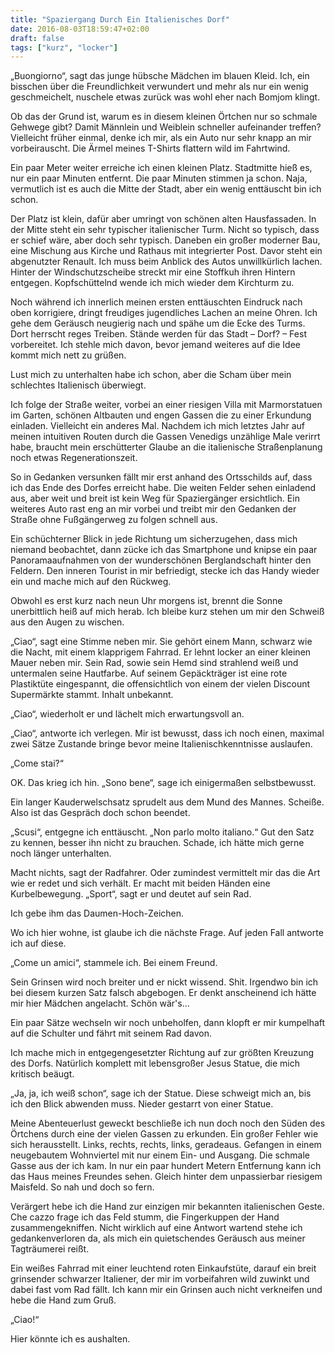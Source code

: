 ```yaml
---
title: "Spaziergang Durch Ein Italienisches Dorf"
date: 2016-08-03T18:59:47+02:00
draft: false
tags: ["kurz", "locker"]
---
```


„Buongiorno“, sagt das junge hübsche Mädchen im blauen Kleid. Ich, ein bisschen über die Freundlichkeit verwundert und mehr als nur ein wenig geschmeichelt, nuschele etwas zurück was wohl eher nach Bomjom klingt.

Ob das der Grund ist, warum es in diesem kleinen Örtchen nur so schmale Gehwege gibt? Damit Männlein und Weiblein schneller aufeinander treffen? Vielleicht früher einmal, denke ich mir, als ein Auto nur sehr knapp an mir vorbeirauscht. Die Ärmel meines T-Shirts flattern wild im Fahrtwind.

Ein paar Meter weiter erreiche ich einen kleinen Platz. Stadtmitte hieß es, nur ein paar Minuten entfernt. Die paar Minuten stimmen ja schon. Naja, vermutlich ist es auch die Mitte der Stadt, aber ein wenig enttäuscht bin ich schon.

Der Platz ist klein, dafür aber umringt von schönen alten Hausfassaden. In der Mitte steht ein sehr typischer italienischer Turm. Nicht so typisch, dass er schief wäre, aber doch sehr typisch. Daneben ein großer moderner Bau, eine Mischung aus Kirche und Rathaus mit integrierter Post. Davor steht ein abgenutzter Renault. Ich muss beim Anblick des Autos unwillkürlich lachen. Hinter der Windschutzscheibe streckt mir eine Stoffkuh ihren Hintern entgegen. Kopfschüttelnd wende ich mich wieder dem Kirchturm zu.

Noch während ich innerlich meinen ersten enttäuschten Eindruck nach oben korrigiere, dringt freudiges jugendliches Lachen an meine Ohren. Ich gehe dem Geräusch neugierig nach und spähe um die Ecke des Turms. Dort herrscht reges Treiben. Stände werden für das Stadt – Dorf? – Fest vorbereitet. Ich stehle mich davon, bevor jemand weiteres auf die Idee kommt mich nett zu grüßen.

Lust mich zu unterhalten habe ich schon, aber die Scham über mein schlechtes Italienisch überwiegt.

Ich folge der Straße weiter, vorbei an einer riesigen Villa mit Marmorstatuen im Garten, schönen Altbauten und engen Gassen die zu einer Erkundung einladen. Vielleicht ein anderes Mal. Nachdem ich mich letztes Jahr auf meinen intuitiven Routen durch die Gassen Venedigs unzählige Male verirrt habe, braucht mein erschütterter Glaube an die italienische Straßenplanung noch etwas Regenerationszeit.

So in Gedanken versunken fällt mir erst anhand des Ortsschilds auf, dass ich das Ende des Dorfes erreicht habe. Die weiten Felder sehen einladend aus, aber weit und breit ist kein Weg für Spaziergänger ersichtlich. Ein weiteres Auto rast eng an mir vorbei und treibt mir den Gedanken der Straße ohne Fußgängerweg zu folgen schnell aus.

Ein schüchterner Blick in jede Richtung um sicherzugehen, dass mich niemand beobachtet, dann zücke ich das Smartphone und knipse ein paar Panoramaaufnahmen von der wunderschönen Berglandschaft hinter den Feldern. Den inneren Tourist in mir befriedigt, stecke ich das Handy wieder ein und mache mich auf den Rückweg.

Obwohl es erst kurz nach neun Uhr morgens ist, brennt die Sonne unerbittlich heiß auf mich herab. Ich bleibe kurz stehen um mir den Schweiß aus den Augen zu wischen.

„Ciao“, sagt eine Stimme neben mir. Sie gehört einem Mann, schwarz wie die Nacht, mit einem klapprigem Fahrrad. Er lehnt locker an einer kleinen Mauer neben mir. Sein Rad, sowie sein Hemd sind strahlend weiß und untermalen seine Hautfarbe. Auf seinem Gepäckträger ist eine rote Plastiktüte eingespannt, die offensichtlich von einem der vielen Discount Supermärkte stammt. Inhalt unbekannt.

„Ciao“, wiederholt er und lächelt mich erwartungsvoll an.

„Ciao“, antworte ich verlegen. Mir ist bewusst, dass ich noch einen, maximal zwei Sätze Zustande bringe bevor meine Italienischkenntnisse auslaufen.

„Come stai?“

OK. Das krieg ich hin. „Sono bene“, sage ich einigermaßen selbstbewusst.

Ein langer Kauderwelschsatz sprudelt aus dem Mund des Mannes. Scheiße. Also ist das Gespräch doch schon beendet.

„Scusi“, entgegne ich enttäuscht. „Non parlo molto italiano.“ Gut den Satz zu kennen, besser ihn nicht zu brauchen. Schade, ich hätte mich gerne noch länger unterhalten.

Macht nichts, sagt der Radfahrer. Oder zumindest vermittelt mir das die Art wie er redet und sich verhält. Er macht mit beiden Händen eine Kurbelbewegung. „Sport“, sagt er und deutet auf sein Rad.

Ich gebe ihm das Daumen-Hoch-Zeichen.

Wo ich hier wohne, ist glaube ich die nächste Frage. Auf jeden Fall antworte ich auf diese.

„Come un amici“, stammele ich. Bei einem Freund.

Sein Grinsen wird noch breiter und er nickt wissend. Shit. Irgendwo bin ich bei diesem kurzen Satz falsch abgebogen. Er denkt anscheinend ich hätte mir hier Mädchen angelacht. Schön wär's...

Ein paar Sätze wechseln wir noch unbeholfen, dann klopft er mir kumpelhaft auf die Schulter und fährt mit seinem Rad davon.

Ich mache mich in entgegengesetzter Richtung auf zur größten Kreuzung des Dorfs. Natürlich komplett mit lebensgroßer Jesus Statue, die mich kritisch beäugt.

„Ja, ja, ich weiß schon“, sage ich der Statue. Diese schweigt mich an, bis ich den Blick abwenden muss. Nieder gestarrt von einer Statue.

Meine Abenteuerlust geweckt beschließe ich nun doch noch den Süden des Örtchens durch eine der vielen Gassen zu erkunden. Ein großer Fehler wie sich herausstellt. Links, rechts, rechts, links, geradeaus. Gefangen in einem neugebautem Wohnviertel mit nur einem Ein- und Ausgang. Die schmale Gasse aus der ich kam. In nur ein paar hundert Metern Entfernung kann ich das Haus meines Freundes sehen. Gleich hinter dem unpassierbar riesigem Maisfeld. So nah und doch so fern.

Verärgert hebe ich die Hand zur einzigen mir bekannten italienischen Geste. Che cazzo frage ich das Feld stumm, die Fingerkuppen der Hand zusammengekniffen. Nicht wirklich auf eine Antwort wartend stehe ich gedankenverloren da, als mich ein quietschendes Geräusch aus meiner Tagträumerei reißt.

Ein weißes Fahrrad mit einer leuchtend roten Einkaufstüte, darauf ein breit grinsender schwarzer Italiener, der mir im vorbeifahren wild zuwinkt und dabei fast vom Rad fällt. Ich kann mir ein Grinsen auch nicht verkneifen und hebe die Hand zum Gruß.

„Ciao!“

Hier könnte ich es aushalten.
